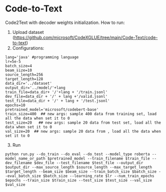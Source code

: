 # Code-to-Text
Code2Text with decoder weights initialization.
How to run:
1. Upload dataset (https://github.com/microsoft/CodeXGLUE/tree/main/Code-Text/code-to-text)
2. Configurations:
```
lang='java' #programming language
lr=5e-5
batch_size=4
beam_size=10
source_length=256
target_length=128
data_dir='../dataset'
output_dir='../model/'+lang
train_file=data_dir+ '/'+lang + '/train.jsonl'
dev_file=data_dir + '/' + lang +'/valid.jsonl'
test_file=data_dir + '/' + lang + '/test.jsonl'
epochs=10
pretrained_model='microsoft/codebert-base'
train_size=400  ## new args: sample 400 data from training set, load all the data when set it to 0
test_size=20   ## new args: sample 20 data from test set, load all the data when set it to 0
val_size=20  ## new args: sample 20 data from , load all the data when set it to 0
```

3. Run
```
python run.py --do_train --do_eval --do_test --model_type roberta --model_name_or_path $pretrained_model --train_filename $train_file --dev_filename $dev_file --test_filename $test_file --output_dir $output_dir --max_source_length $source_length --max_target_length $target_length --beam_size $beam_size --train_batch_size $batch_size --eval_batch_size $batch_size --learning_rate $lr --num_train_epochs $epochs --train_size $train_size --test_size $test_size --val_size $val_size
```
